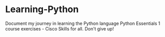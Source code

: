# Learning-Python
Document my journey in learning the Python language
Python Essentials 1 course exercises - Cisco Skills for all. 
Don't give up!
